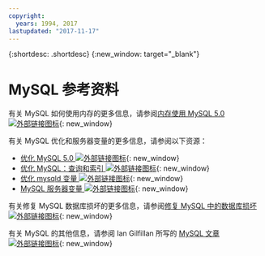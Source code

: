 ```yaml
---
copyright:
  years: 1994, 2017
lastupdated: "2017-11-17"
---
```


{:shortdesc: .shortdesc}
{:new_window: target="_blank"}

# MySQL 参考资料

有关 MySQL 如何使用内存的更多信息，请参阅[内存使用 MySQL 5.0 ![外部链接图标](../../icons/launch-glyph.svg "外部链接图标")](http://dev.mysql.com/doc/refman/5.0/en/memory-use.html){: new_window}

有关 MySQL 优化和服务器变量的更多信息，请参阅以下资源：
* [优化 MySQL 5.0 ![外部链接图标](../../icons/launch-glyph.svg "外部链接图标")](http://dev.mysql.com/doc/refman/5.0/en/optimization.html){: new_window}
* [优化 MySQL：查询和索引 ![外部链接图标](../../icons/launch-glyph.svg "外部链接图标")](http://www.databasejournal.com/features/mysql/article.php/1382791){: new_window}
* [优化 mysqld 变量 ![外部链接图标](../../icons/launch-glyph.svg "外部链接图标")](http://www.databasejournal.com/features/mysql/article.php/3367871){: new_window}
* [MySQL 服务器变量 ![外部链接图标](../../icons/launch-glyph.svg "外部链接图标")](http://www.mysqlperformanceblog.com/2006/06/08/mysql-server-variables-sql-layer-or-storage-engine-specific/){: new_window}

有关修复 MySQL 数据库损坏的更多信息，请参阅[修复 MySQL 中的数据库损坏 ![外部链接图标](../../icons/launch-glyph.svg "外部链接图标")](http://www.databasejournal.com/features/mysql/article.php/3300511){: new_window}

有关 MySQL 的其他信息，请参阅 Ian Gilfillan 所写的 [MySQL 文章 ![外部链接图标](../../icons/launch-glyph.svg "外部链接图标")](http://www.databasejournal.com/article.php/1474351){: new_window}
